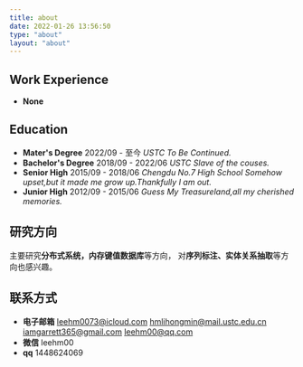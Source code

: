 ```yaml
---
title: about
date: 2022-01-26 13:56:50
type: "about"
layout: "about"
---
```


## Work Experience
* <b>None</b>

## Education
* <b>Mater's Degree</b>
2022/09 - 至今
 *USTC*
 *To Be Continued.*
* <b>Bachelor's Degree</b>
2018/09 - 2022/06
 *USTC*
 *Slave of the couses.*
* <b>Senior High</b>
2015/09 - 2018/06
 *Chengdu No.7 High School*
 *Somehow upset,but it made me grow up.Thankfully I am out.*
* <b>Junior High</b>
2012/09 - 2015/06
 *Guess*
 *My Treasureland,all my cherished memories.*

## 研究方向
主要研究**分布式系统，内存键值数据库**等方向，
对**序列标注、实体关系抽取**等方向也感兴趣。


## 联系方式
* <b>电子邮箱</b>
leehm0073@icloud.com
hmlihongmin@mail.ustc.edu.cn
iamgarrett365@gmail.com
leehm00@qq.com
* <b>微信</b>
leehm00
* <b>qq</b>
1448624069
